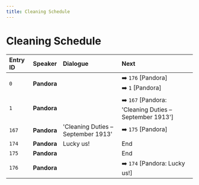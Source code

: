 ```yaml
---
title: Cleaning Schedule
---
```


# Cleaning Schedule


| Entry ID | Speaker | Dialogue | Next |
| :------- | :------ | :------- | :------------ |
| `0` | **Pandora** |  | ➡️ `176` \[Pandora\]<br>➡️ `1` \[Pandora\] |
| `1` | **Pandora** |  | ➡️ `167` \[Pandora: 'Cleaning Duties – September 1913'\] |
| `167` | **Pandora** | 'Cleaning Duties – September 1913' | ➡️ `175` \[Pandora\] |
| `174` | **Pandora** | Lucky us\! | End |
| `175` | **Pandora** |  | End |
| `176` | **Pandora** |  | ➡️ `174` \[Pandora: Lucky us\!\] |
